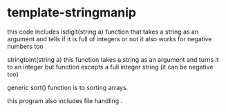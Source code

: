 # template-stringmanip

this code includes 
isdigit(string a) function that takes a string as an argument and tells if it is full of integers or not it also works for negative numbers too 

stringtoint(string a) this function takes a string as an argument and turns it to an integer but function excepts a full integer string (it can be negative too) 

generic sort() function is to sorting arrays.

this program also includes file handling .



